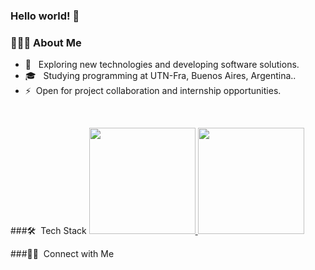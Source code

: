 ### Hello world! 👋

### 👨🏻‍💻 About Me

- 🤔 &nbsp; Exploring new technologies and developing software solutions.
- 🎓 &nbsp; Studying programming at UTN-Fra, Buenos Aires, Argentina..
- ⚡ &nbsp;Open for project collaboration and internship opportunities. 

<br/>

###🛠 &nbsp;Tech Stack
<a href="https://github.com/LuisAndaur">
  <img height="170em" src="https://github-readme-stats.vercel.app/api?username=LuisAndaur&theme=buefy&show_icons=true" />
  <img height="170em" src="https://github-readme-stats.vercel.app/api/top-langs/?username=LuisAndaur&theme=buefy&layout=compact" />
</a>

###🤝🏻 &nbsp;Connect with Me
<!--
**LuisAndaur/LuisAndaur** is a ✨ _special_ ✨ repository because its `README.md` (this file) appears on your GitHub profile.

Here are some ideas to get you started:

- 🔭 I’m currently working on ...
- 🌱 I’m currently learning ...
- 👯 I’m looking to collaborate on ...
- 🤔 I’m looking for help with ...
- 💬 Ask me about ...
- 📫 How to reach me: ...
- 😄 Pronouns: ...
- ⚡ Fun fact: ...
-->
